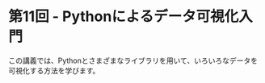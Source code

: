 # 第11回 - Pythonによるデータ可視化入門

この講義では、Pythonとさまざまなライブラリを用いて、いろいろなデータを可視化する方法を学びます。

```{tableofcontents}
```
